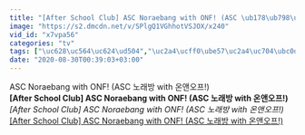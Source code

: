```yaml
---
title: "[After School Club] ASC Noraebang with ONF! (ASC \ub178\ub798\ubc29 with \uc628\uc564\uc624\ud504!)"
image: "https://s2.dmcdn.net/v/SPlgQ1VGhhotVSJOX/x240"
vid_id: "x7vpa56"
categories: "tv"
tags: ["\uc628\uc564\uc624\ud504","\uc2a4\ucff0\ube57\uc2a4\uc704\ubc0d","ONF"]
date: "2020-08-30T00:39:03+03:00"
---
```

ASC Noraebang with ONF! (ASC 노래방 with 온앤오프!)<br><b>[After School Club] ASC Noraebang with ONF! (ASC 노래방 with 온앤오프!)</b><br> <i>[After School Club] ASC Noraebang with ONF! (ASC 노래방 with 온앤오프!)</i><br> <u>[After School Club] ASC Noraebang with ONF! (ASC 노래방 with 온앤오프!)</u>
